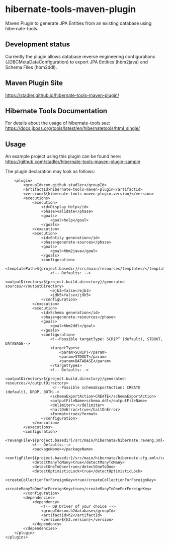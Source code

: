 # hibernate-tools-maven-plugin
Maven Plugin to generate JPA Entities from an existing database using hibernate-tools.

## Development status
Currently the plugin allows database reverse engineering configurations (JDBCMetaDataConfiguration) to 
export JPA Entities (hbm2java) and Schema Files (hbm2ddl).

## Maven Plugin Site
https://stadler.github.io/hibernate-tools-maven-plugin/

## Hibernate Tools Documentation
For details about the usage of hibernate-tools see:
https://docs.jboss.org/tools/latest/en/hibernatetools/html_single/

## Usage
An example project using this plugin can be found here:
https://github.com/stadler/hibernate-tools-maven-plugin-sample

The plugin declaration may look as follows:
```
    <plugin>
        <groupId>com.github.stadler</groupId>
        <artifactId>hibernate-tools-maven-plugin</artifactId>
        <version>${hibernate-tools-maven-plugin.version}</version>
        <executions>
            <execution>
                <id>Display Help</id>
                <phase>validate</phase>
                <goals>
                    <goal>help</goal>
                </goals>
            </execution>
            <execution>
                <id>Entity generation</id>
                <phase>generate-sources</phase>
                <goals>
                    <goal>hbm2java</goal>
                </goals>
                <configuration>
                    <templatePath>${project.basedir}/src/main/resources/templates/</templatePath>
                    <!-- Defaults: -->
                    <outputDirectory>${project.build.directory}/generated-sources/</outputDirectory>
                    <ejb3>false</ejb3>
                    <jdk5>false</jdk5>
                </configuration>
            </execution>
            <execution>
                <id>Schema generation</id>
                <phase>generate-resources</phase>
                <goals>
                    <goal>hbm2ddl</goal>
                </goals>
                <configuration>
                    <!--Possible targetType: SCRIPT (default), STDOUT, DATABASE-->
                    <targetTypes>
                        <param>SCRIPT</param>
                        <param>STDOUT</param>
                        <param>DATABASE</param>
                    </targetTypes>
                    <!-- Defaults:-->
                    <outputDirectory>${project.build.directory}/generated-resources/</outputDirectory>
                     <!--Possible schemaExportAction: CREATE (default), DROP, BOTH-->
                    <schemaExportAction>CREATE</schemaExportAction>
                    <outputFileName>schema.ddl</outputFileName>
                    <delimiter>;</delimiter>
                    <haltOnError>true</haltOnError>
                    <format>true</format>
                </configuration>
            </execution>
        </executions>
        <configuration>
            <revengFile>${project.basedir}/src/main/hibernate/hibernate.reveng.xml</revengFile>
            <!-- Defaults:-->
            <packageName></packageName>
            <configFile>${project.basedir}/src/main/hibernate/hibernate.cfg.xml</configFile>
            <detectManyToMany>true</detectManyToMany>
            <detectOneToOne>true</detectOneToOne>
            <detectOptimisticLock>true</detectOptimisticLock>
            <createCollectionForForeignKey>true</createCollectionForForeignKey>
            <createManyToOneForForeignKey>true</createManyToOneForForeignKey>
        </configuration>
        <dependencies>
            <dependency>
                <!-- DB Driver of your choice -->
                <groupId>com.h2database</groupId>
                <artifactId>h2</artifactId>
                <version>${h2.version}</version>
            </dependency>
        </dependencies>
    </plugin>
</plugins>
```
